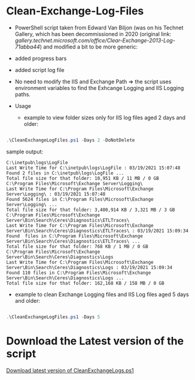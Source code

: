 # Clean-Exchange-Log-Files
- PowerShell script taken from Edward Van Biljon (was on his Technet Gallery, which has been decommissioned in 2020 (original link: *gallery.technet.microsoft.com/office/Clear-Exchange-2013-Log-71abba44*) and modified a bit to be more generic:

- added progress bars

- added script log file

- No need to modify the IIS and Exchange Path => the script uses environment variables to find the Exhcange Logging and IIS Logging paths.

- Usage 

  - example to view folder sizes only for IIS log files aged 2 days and older:

```powershell

.\CleanExchangeLogFiles.ps1 -Days 2 -DoNotDelete

```

sample output:
```output
C:\inetpub\logs\LogFile
Last Write Time for C:\inetpub\logs\LogFile : 03/19/2021 15:07:48
Found 2 files in C:\inetpub\logs\LogFile ...
Total file size for that folder: 10,951 KB / 11 MB / 0 GB
C:\Program Files\Microsoft\Exchange Server\Logging\
Last Write Time for C:\Program Files\Microsoft\Exchange Server\Logging\ : 03/19/2021 15:07:48
Found 5624 files in C:\Program Files\Microsoft\Exchange Server\Logging\ ...
Total file size for that folder: 3,400,914 KB / 3,321 MB / 3 GB
C:\Program Files\Microsoft\Exchange Server\Bin\Search\Ceres\Diagnostics\ETLTraces\
Last Write Time for C:\Program Files\Microsoft\Exchange Server\Bin\Search\Ceres\Diagnostics\ETLTraces\ : 03/19/2021 15:09:34
Found  files in C:\Program Files\Microsoft\Exchange Server\Bin\Search\Ceres\Diagnostics\ETLTraces\ ...
Total file size for that folder: 768 KB / 1 MB / 0 GB
C:\Program Files\Microsoft\Exchange Server\Bin\Search\Ceres\Diagnostics\Logs
Last Write Time for C:\Program Files\Microsoft\Exchange Server\Bin\Search\Ceres\Diagnostics\Logs : 03/19/2021 15:09:34
Found 110 files in C:\Program Files\Microsoft\Exchange Server\Bin\Search\Ceres\Diagnostics\Logs ...
Total file size for that folder: 162,168 KB / 158 MB / 0 GB
```

  - example to clean Exchange Logging files and IIS Log files aged 5 days and older:

```powershell

.\CleanExchangeLogFiles.ps1 -Days 5

```

# Download the Latest version of the script

[Download latest version of CleanExchangeLogs.ps1](https://github.com/SammyKrosoft/Clean-Exchange-Log-Files/releases/latest/download/CleanExchangeLogs.ps1)
